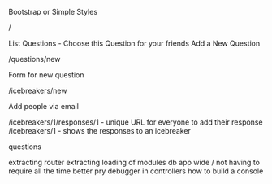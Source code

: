 Bootstrap or Simple Styles

/

List Questions - Choose this Question for your friends
Add a New Question

/questions/new

Form for new question

/icebreakers/new

Add people via email

/icebreakers/1/responses/1 - unique URL for everyone to add their response
/icebreakers/1 - shows the responses to an icebreaker


questions

extracting router
extracting loading of modules
db app wide / not having to require all the time
better pry debugger in controllers
how to build a console
